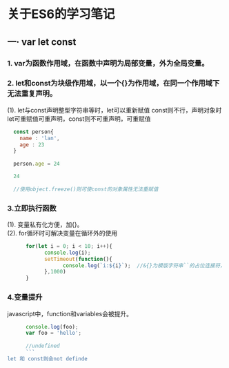 # 关于ES6的学习笔记
## 一·  var let const
### 1. var为函数作用域，在函数中声明为局部变量，外为全局变量。
### 2. let和const为块级作用域，以一个{}为作用域，在同一个作用域下无法重复声明。
(1). let与const声明整型字符串等时，let可以重新赋值 const则不行，声明对象时let可重赋值可重声明，const则不可重声明，可重赋值
```javascript
  const person{
    name : 'lan',
    age : 23
  }
  
  person.age = 24

  24
  
  //使用object.freeze()则可使const的对象属性无法重赋值
  ```
### 3.立即执行函数
(1). 变量私有化方便，加{}。  
(2). for循环时可解决变量在循环外的使用  
```javascript
      for(let i = 0; i < 10; i++){
            console.log(i);
            setTimeout(function(){
                  console.log(`i:${i}`);  //&{}为模版字符串``的占位连接符，可插入函数
            },1000)
      }
```
### 4.变量提升
javascript中，function和variables会被提升。
```javascript
      console.log(foo);
      var foo = 'hello';
      
      //undefined
      ```
let 和 const则会not definde
